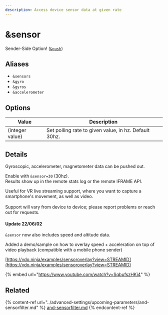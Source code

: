 ```yaml
---
description: Access device sensor data at given rate
---
```


# \&sensor

Sender-Side Option! ([`&push`](push.md))

## Aliases

* `&sensors`
* `&gyro`
* `&gyros`
* `&accelerometer`

## Options

| Value           | Description                                           |
| --------------- | ----------------------------------------------------- |
| (integer value) | Set polling rate to given value, in hz. Default 30hz. |

## Details

Gyroscopic, accelerometer, magnetometer data can be pushed out.

Enable with `&sensor=30` (30hz).\
Results show up in the remote stats log or the remote IFRAME API.

Useful for VR live streaming support, where you want to capture a smartphone's movement, as well as video.\
\
Support will vary from device to device; please report problems or reach out for requests.

#### Update 22/06/02

`&sensor` now also includes speed and altitude data.&#x20;

Added a demo/sample on how to overlay speed + acceleration on top of video playback (compatible with a mobile phone sender)

[https://vdo.ninja/examples/sensoroverlay?view=STREAMID](https://vdo.ninja/examples/sensoroverlay?view=STREAMID)

{% embed url="https://www.youtube.com/watch?v=SqbufszHKi4" %}

## Related

{% content-ref url="../advanced-settings/upcoming-parameters/and-sensorfilter.md" %}
[and-sensorfilter.md](../advanced-settings/upcoming-parameters/and-sensorfilter.md)
{% endcontent-ref %}
